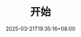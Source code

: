 ---
weight: 10
title: "开始"
description: "什么是线性规划。"
icon: "circle"
date: "2025-03-21T19:35:16+08:00"
lastmod: "2025-03-21T19:35:16+08:00"
draft: false
toc: true
---